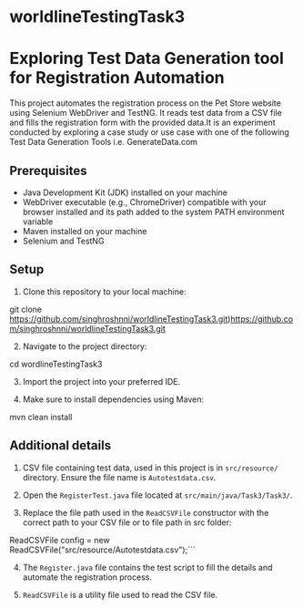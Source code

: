 # worldlineTestingTask3
# Exploring Test Data Generation tool for Registration Automation

This project automates the registration process on the Pet Store website using Selenium WebDriver and TestNG. It reads test data from a CSV file and fills the registration form with the provided data.It is an experiment conducted by exploring a case study or use case with one of the following Test Data Generation Tools i.e. GenerateData.com

## Prerequisites

- Java Development Kit (JDK) installed on your machine
- WebDriver executable (e.g., ChromeDriver) compatible with your browser installed and its path added to the system PATH environment variable
- Maven installed on your machine
- Selenium and TestNG 

## Setup

1. Clone this repository to your local machine:

git clone https://github.com/singhroshnni/worldlineTestingTask3.git)https://github.com/singhroshnni/worldlineTestingTask3.git

2. Navigate to the project directory:

cd wordlineTestingTask3

3. Import the project into your preferred IDE.

4. Make sure to install dependencies using Maven:

mvn clean install

## Additional details

1. CSV file containing test data, used in this project is in `src/resource/` directory. Ensure the file name is `Autotestdata.csv`.

2. Open the `RegisterTest.java` file located at `src/main/java/Task3/Task3/`.

3. Replace the file path used in the `ReadCSVFile` constructor with the correct path to your CSV file or to file path in src folder:

ReadCSVFile config = new ReadCSVFile("src/resource/Autotestdata.csv");```

4. The `Register.java` file contains the test script to fill the details and automate the registration process.

5. `ReadCSVFile` is a utility file used to read the CSV file.



